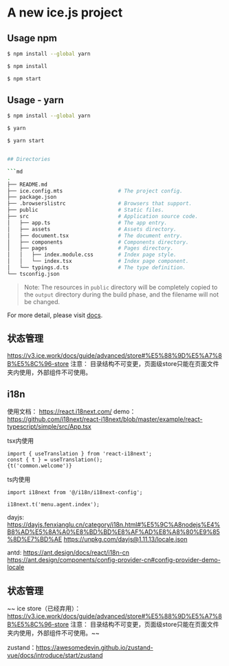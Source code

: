 # A new ice.js project

## Usage npm

```bash
$ npm install --global yarn

$ npm install

$ npm start

```

## Usage - yarn

````bash
$ npm install --global yarn

$ yarn

$ yarn start


## Directories

```md
.
├── README.md
├── ice.config.mts                  # The project config.
├── package.json
├── .browserslistrc                 # Browsers that support.
├── public                          # Static files.
├── src                             # Application source code.
│   ├── app.ts                      # The app entry.
│   ├── assets                      # Assets directory.
│   ├── document.tsx                # The document entry.
│   ├── components                  # Components directory.
│   ├── pages                       # Pages directory.
│   │   ├── index.module.css        # Index page style.
│   │   └── index.tsx               # Index page component.
│   └── typings.d.ts                # The type definition.
└── tsconfig.json
````

> Note: The resources in `public` directory will be completely copied to the `output` directory during the build phase, and the filename will not be changed.

For more detail, please visit [docs](https://v3.ice.work/).

## 状态管理

https://v3.ice.work/docs/guide/advanced/store#%E5%88%9D%E5%A7%8B%E5%8C%96-store
注意： 目录结构不可变更，页面级store只能在页面文件夹内使用，外部组件不可使用。

## i18n

使用文档： https://react.i18next.com/
demo：https://github.com/i18next/react-i18next/blob/master/example/react-typescript/simple/src/App.tsx

tsx内使用

```
import { useTranslation } from 'react-i18next';
const { t } = useTranslation();
{t('common.welcome')}
```

ts内使用

```
import i18next from '@/i18n/i18next-config';

i18next.t('menu.agent.index');
```

dayjs:
https://dayjs.fenxianglu.cn/category/i18n.html#%E5%9C%A8nodejs%E4%B8%AD%E5%8A%A0%E8%BD%BD%E8%AF%AD%E8%A8%80%E9%85%8D%E7%BD%AE
https://unpkg.com/dayjs@1.11.13/locale.json

antd:
https://ant.design/docs/react/i18n-cn
https://ant.design/components/config-provider-cn#config-provider-demo-locale

## 状态管理

~~ ice store（已经弃用）： https://v3.ice.work/docs/guide/advanced/store#%E5%88%9D%E5%A7%8B%E5%8C%96-store
注意： 目录结构不可变更，页面级store只能在页面文件夹内使用，外部组件不可使用。~~

zustand：https://awesomedevin.github.io/zustand-vue/docs/introduce/start/zustand
